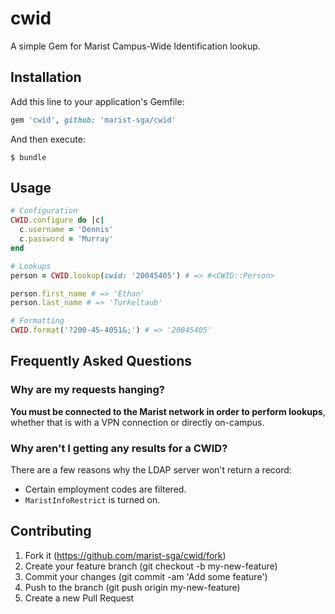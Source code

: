 # cwid

A simple Gem for Marist Campus-Wide Identification lookup.


## Installation

Add this line to your application's Gemfile:

```ruby
gem 'cwid', github: 'marist-sga/cwid'
```

And then execute:

```
$ bundle
```

## Usage

```ruby
# Configuration
CWID.configure do |c|
  c.username = 'Dennis'
  c.password = 'Murray'
end

# Lookups
person = CWID.lookup(cwid: '20045405') # => #<CWID::Person>

person.first_name # => 'Ethan'
person.last_name # => 'Turkeltaub'

# Formatting
CWID.format('?200-45-4051&;') # => '20045405'
```

## Frequently Asked Questions

### Why are my requests hanging?

**You must be connected to the Marist network in order to perform lookups**, whether that is with a VPN connection or directly on-campus.

### Why aren't I getting any results for a CWID?

There are a few reasons why the LDAP server won't return a record:

- Certain employment codes are filtered.
- `MaristInfoRestrict` is turned on.

## Contributing

1. Fork it (https://github.com/marist-sga/cwid/fork)
2. Create your feature branch (git checkout -b my-new-feature)
3. Commit your changes (git commit -am 'Add some feature')
4. Push to the branch (git push origin my-new-feature)
5. Create a new Pull Request
